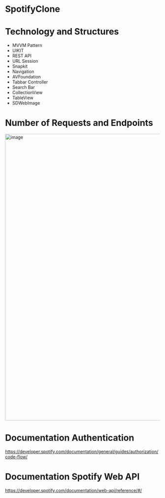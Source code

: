 # SpotifyClone


# Technology and Structures
* MVVM Pattern
* UIKIT
* REST API
* URL Session
* Snapkit
* Navigation
* AVFoundation
* Tabbar Controller
* Search Bar
* CollectionView
* TableView
* SDWebImage


# Number of Requests and Endpoints

<img width="929" alt="image" src="https://user-images.githubusercontent.com/101524266/214176014-4d27f439-7bd2-47f6-abee-ba7517786855.png">

# Documentation Authentication 

https://developer.spotify.com/documentation/general/guides/authorization/code-flow/

# Documentation Spotify Web API
https://developer.spotify.com/documentation/web-api/reference/#/
